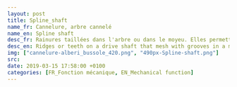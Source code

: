 ```yaml
---
layout: post
title: Spline_shaft
name_fr: Cannelure, arbre cannelé
name_en: Spline shaft
desc_fr: Rainures taillées dans l'arbre ou dans le moyeu. Elles permettent de transmettre des couples importants, l'une mâle (l'arbre), l'autre femelle (le moyeu) ; dans certains cas, le moyeu peut coulisser sur l'arbre. Elles peuvent être à flancs parallèles ou à flancs curvilignes.
desc_en: Ridges or teeth on a drive shaft that mesh with grooves in a mating piece and transfer torque to it, maintaining the angular correspondence between them
img: ["cannelure-alberi_bussole_420.png", "490px-Spline-shaft.png"]
src: 
date: 2019-03-15 17:58:00 +0100
categories: [FR_Fonction mécanique, EN_Mechanical function]
---
```

